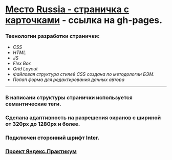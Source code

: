 # **[Место Russia - страничка с карточками](https://andrey-mel-amelin.github.io/mesto/) - ссылка на gh-pages.**
### **Технологии разработки странички:**
* _СSS_
* _HTML_
* _JS_
* _Flex Box_
* _Grid Layout_
* _Файловая структура стилей CSS создана по методологии БЭМ._
* _Попап форма для редактирования данных автора_
___
### В написани структуры странички используется семантические теги.
### Сделана адаптивность на разрешения экранов с шириной от 320px до 1280px и более.
### Подключен сторонний шрифт Inter.

### **[Проект Яндекс.Практикум](https://practicum.yandex.ru/)**

